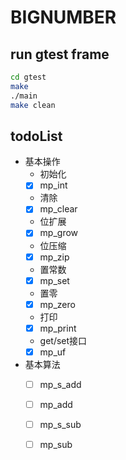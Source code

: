# BIGNUMBER

## run gtest frame

```bash
cd gtest
make
./main
make clean
```
## todoList
- 基本操作
    - 初始化
    - [x] mp_int
    - 清除
    - [x] mp_clear
    - 位扩展
    - [x] mp_grow
    - 位压缩
    - [x] mp_zip
    - 置常数
    - [x] mp_set
    - 置零
    - [x] mp_zero
    - 打印
    - [x] mp_print
    - get/set接口
    - [x] mp_uf
- 基本算法
    - [ ] mp_s_add
    - [ ] mp_add
    - [ ] mp_s_sub
    - [ ] mp_sub
    
